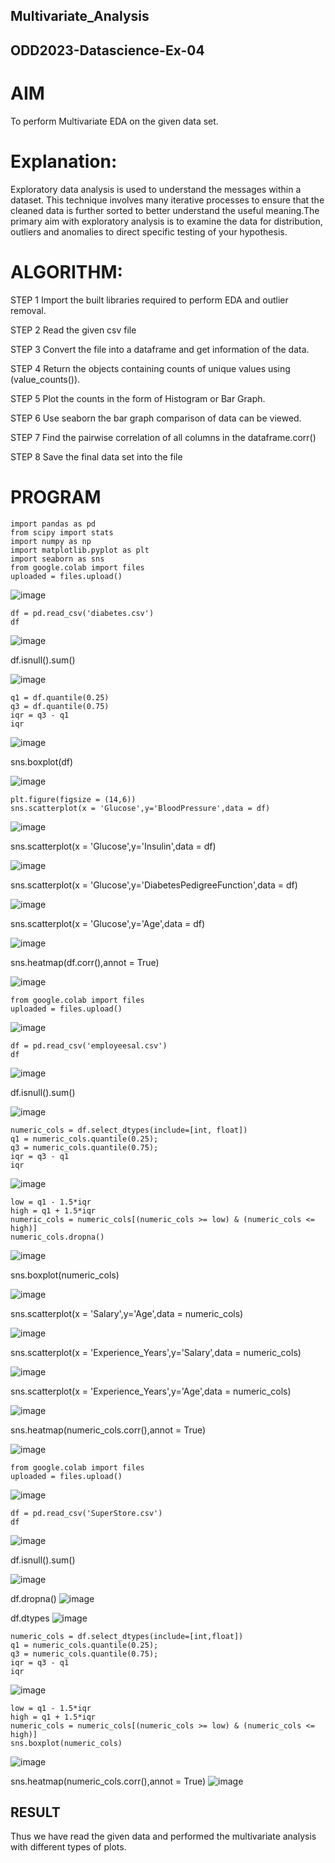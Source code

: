 ## Multivariate_Analysis
## ODD2023-Datascience-Ex-04
# AIM
To perform Multivariate EDA on the given data set.

# Explanation:
Exploratory data analysis is used to understand the messages within a dataset. This technique involves many iterative processes to ensure that the cleaned data is further sorted to better understand the useful meaning.The primary aim with exploratory analysis is to examine the data for distribution, outliers and anomalies to direct specific testing of your hypothesis.

# ALGORITHM:
STEP 1
Import the built libraries required to perform EDA and outlier removal.

STEP 2
Read the given csv file

STEP 3
Convert the file into a dataframe and get information of the data.

STEP 4
Return the objects containing counts of unique values using (value_counts()).

STEP 5
Plot the counts in the form of Histogram or Bar Graph.

STEP 6
Use seaborn the bar graph comparison of data can be viewed.

STEP 7
Find the pairwise correlation of all columns in the dataframe.corr()

STEP 8
Save the final data set into the file

# PROGRAM
```
import pandas as pd
from scipy import stats
import numpy as np
import matplotlib.pyplot as plt
import seaborn as sns
from google.colab import files
uploaded = files.upload()
```

![image](https://github.com/keerthysesha/ODD2023-Datascience-Ex-04/assets/125575936/e97e8468-d7f0-477e-8ae1-279f1032f344)

```
df = pd.read_csv('diabetes.csv')
df
```

![image](https://github.com/keerthysesha/ODD2023-Datascience-Ex-04/assets/125575936/bba7f578-49c6-447f-90e8-839ba02853be)


df.isnull().sum()

![image](https://github.com/keerthysesha/ODD2023-Datascience-Ex-04/assets/125575936/03ba1132-fdf4-4e95-898c-59586e9411b9)

```
q1 = df.quantile(0.25)
q3 = df.quantile(0.75)
iqr = q3 - q1
iqr
```

![image](https://github.com/keerthysesha/ODD2023-Datascience-Ex-04/assets/125575936/eab51529-a702-4a1e-895c-7a5db6af4a6e)


sns.boxplot(df)

![image](https://github.com/keerthysesha/ODD2023-Datascience-Ex-04/assets/125575936/49458b40-3f9d-4a8a-9900-4a8ad0f3cd6a)

```
plt.figure(figsize = (14,6))
sns.scatterplot(x = 'Glucose',y='BloodPressure',data = df)
```

![image](https://github.com/keerthysesha/ODD2023-Datascience-Ex-04/assets/125575936/2418ec6f-5222-48ea-97cd-ca4b9d8123b5)


sns.scatterplot(x = 'Glucose',y='Insulin',data = df)

![image](https://github.com/keerthysesha/ODD2023-Datascience-Ex-04/assets/125575936/5735e80b-9674-4034-8d67-969f2ca91acd)


sns.scatterplot(x = 'Glucose',y='DiabetesPedigreeFunction',data = df)

![image](https://github.com/keerthysesha/ODD2023-Datascience-Ex-04/assets/125575936/91012442-b462-4c47-9969-88e0e7e3dae3)


sns.scatterplot(x = 'Glucose',y='Age',data = df)

![image](https://github.com/keerthysesha/ODD2023-Datascience-Ex-04/assets/125575936/80ffb308-3556-4320-a64c-37e6ac402ea5)


sns.heatmap(df.corr(),annot = True)

![image](https://github.com/keerthysesha/ODD2023-Datascience-Ex-04/assets/125575936/30679705-b470-4331-8990-1b0d5f2e2e3d)

```
from google.colab import files
uploaded = files.upload()
```

![image](https://github.com/keerthysesha/ODD2023-Datascience-Ex-04/assets/125575936/47f32187-80d5-4ace-98aa-26d93caa54b8)

```
df = pd.read_csv('employeesal.csv')
df
```

![image](https://github.com/keerthysesha/ODD2023-Datascience-Ex-04/assets/125575936/62ac0ba2-5201-4a34-b954-15ec12e5d8ba)


df.isnull().sum()

![image](https://github.com/keerthysesha/ODD2023-Datascience-Ex-04/assets/125575936/190cce55-ec3e-464f-9634-2b77f7fac572)

```
numeric_cols = df.select_dtypes(include=[int, float])
q1 = numeric_cols.quantile(0.25);
q3 = numeric_cols.quantile(0.75);
iqr = q3 - q1
iqr
```

![image](https://github.com/keerthysesha/ODD2023-Datascience-Ex-04/assets/125575936/8bdd4389-7d67-4402-b936-a2e83969b257)

```
low = q1 - 1.5*iqr
high = q1 + 1.5*iqr
numeric_cols = numeric_cols[(numeric_cols >= low) & (numeric_cols <= high)]
numeric_cols.dropna()
```
![image](https://github.com/keerthysesha/ODD2023-Datascience-Ex-04/assets/125575936/93ee58fe-5e5e-483d-bad0-2d790f7d9386)


sns.boxplot(numeric_cols)

![image](https://github.com/keerthysesha/ODD2023-Datascience-Ex-04/assets/125575936/b09bc1fc-a50e-4731-8051-e612d22f09ab)


sns.scatterplot(x = 'Salary',y='Age',data = numeric_cols)

![image](https://github.com/keerthysesha/ODD2023-Datascience-Ex-04/assets/125575936/5083d2ca-c7f8-47be-a9ef-254b80e54c26)


sns.scatterplot(x = 'Experience_Years',y='Salary',data = numeric_cols)

![image](https://github.com/keerthysesha/ODD2023-Datascience-Ex-04/assets/125575936/c3060a31-d13b-4618-b42b-970bca557006)


sns.scatterplot(x = 'Experience_Years',y='Age',data = numeric_cols)

![image](https://github.com/keerthysesha/ODD2023-Datascience-Ex-04/assets/125575936/8e69f4f6-1ba0-42e6-94d3-f5eff2bd688e)


sns.heatmap(numeric_cols.corr(),annot = True)

![image](https://github.com/keerthysesha/ODD2023-Datascience-Ex-04/assets/125575936/ced6e032-f532-4171-89e5-732a74e9c8d8)

```
from google.colab import files
uploaded = files.upload()
```
![image](https://github.com/keerthysesha/ODD2023-Datascience-Ex-04/assets/125575936/53b4c9e8-a393-482c-8c3e-1e38a6274513)


```
df = pd.read_csv('SuperStore.csv')
df
```
![image](https://github.com/keerthysesha/ODD2023-Datascience-Ex-04/assets/125575936/dc25191a-eda5-45f2-bf87-5ae1320cbc1d)


df.isnull().sum()

![image](https://github.com/keerthysesha/ODD2023-Datascience-Ex-04/assets/125575936/1fa575e0-3e25-4127-baa0-1a61e74716f6)


df.dropna()
![image](https://github.com/keerthysesha/ODD2023-Datascience-Ex-04/assets/125575936/cd0b1203-69ce-45f0-b8e9-d0a781766d84)


df.dtypes
![image](https://github.com/keerthysesha/ODD2023-Datascience-Ex-04/assets/125575936/40dd8644-eb8e-44f2-93f0-db5c999bb654)

```
numeric_cols = df.select_dtypes(include=[int,float])
q1 = numeric_cols.quantile(0.25);
q3 = numeric_cols.quantile(0.75);
iqr = q3 - q1
iqr
```
![image](https://github.com/keerthysesha/ODD2023-Datascience-Ex-04/assets/125575936/31f276c6-c0d9-4651-a426-7a77e984296c)

```
low = q1 - 1.5*iqr
high = q1 + 1.5*iqr
numeric_cols = numeric_cols[(numeric_cols >= low) & (numeric_cols <= high)]
sns.boxplot(numeric_cols)
```
![image](https://github.com/keerthysesha/ODD2023-Datascience-Ex-04/assets/125575936/469b084d-00df-49fc-a428-34c07df5d959)


sns.heatmap(numeric_cols.corr(),annot = True)
![image](https://github.com/keerthysesha/ODD2023-Datascience-Ex-04/assets/125575936/dc6e254c-541e-4365-9be1-41fda3731d85)


## RESULT
Thus we have read the given data and performed the multivariate analysis with different types of plots.

